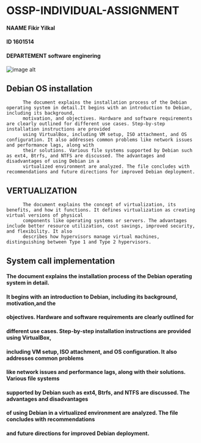 # OSSP-INDIVIDUAL-ASSIGNMENT
   #### NAAME   Fikir Yilkal
   #### ID   1601514
   #### DEPARTEMENT   software enginering
 ![image alt](https://github.com/saran-yi/OSSP-INDIVIDUAL-ASSIGNMENT/blob/main/Debian-logo.jpg?raw=true)  
## Debian OS installation
          The document explains the installation process of the Debian operating system in detail.It begins with an introduction to Debian, including its background, 
          motivation, and objectives. Hardware and software requirements are clearly outlined for different use cases. Step-by-step installation instructions are provided 
          using VirtualBox, including VM setup, ISO attachment, and OS configuration. It also addresses common problems like network issues and performance lags, along with 
          their solutions. Various file systems supported by Debian such as ext4, Btrfs, and NTFS are discussed. The advantages and disadvantages of using Debian in a 
          virtualized environment are analyzed. The file concludes with recommendations and future directions for improved Debian deployment.
## VERTUALIZATION
          The document explains the concept of virtualization, its benefits, and how it functions. It defines virtualization as creating virtual versions of physical 
          components like operating systems or servers. The advantages include better resource utilization, cost savings, improved security, and flexibility. It also 
          describes how hypervisors manage virtual machines, distinguishing between Type 1 and Type 2 hypervisors.
## System call implementation          
####         The document explains the installation process of the Debian operating system in detail.
####         It begins with an introduction to Debian, including its background, motivation,and the
####         objectives. Hardware and software requirements are clearly outlined for
####         different use cases. Step-by-step installation instructions are provided using VirtualBox,
####         including VM setup, ISO attachment, and OS configuration. It also addresses common problems
####         like network issues and performance lags, along with their solutions. Various file systems 
####         supported by Debian such as ext4, Btrfs, and NTFS are discussed. The advantages and disadvantages
####         of using Debian in a virtualized environment are analyzed. The file concludes with recommendations
####         and future directions for improved Debian deployment.






